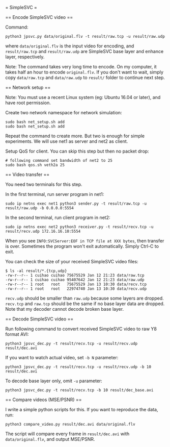= SimpleSVC =

== Encode SimpleSVC video ==

Command:
```
python3 jpsvc.py data/original.flv -t result/raw.tcp -u result/raw.udp
```

where `data/original.flv` is the input video for encoding, and `result/raw.tcp` and `result/raw.udp` are SimpleSVC base layer and enhance layer, respectively.

Note: The command takes very long time to encode. On my computer, it takes half an hour to encode `original.flv`. If you don't want to wait, simply copy `data/raw.tcp` and `data/raw.udp` to `result/` folder to continue next step.

== Network setup ==

Note: You must use a recent Linux system (eg: Ubuntu 16.04 or later), and have root permission.

Create two network namespace for network simulation:
```
sudo bash net_setup.sh add
sudo bash net_setup.sh add
```

Repeat the command to create more. But two is enough for simple experiments. We will use net1 as server and net2 as client.

Setup QoS for client. You can skip this step but then no packet drop:

```
# following command set bandwidth of net2 to 25
sudo bash qos.sh veth2a 25
```

== Video transfer ==

You need two terminals for this step.

In the first terminal, run server program in net1:
```
sudo ip netns exec net1 python3 sender.py -t result/raw.tcp -u result/raw.udp -b 0.0.0.0:5554
```

In the second terminal, run client program in net2:
```
sudo ip netns exec net2 python3 receiver.py -t result/recv.tcp -u result/recv.udp 172.16.16.10:5554
```

When you see `INFO:SVCServer:EOF in TCP file at XXX bytes`, then transfer is over. Sometimes the program won't exit automatically. Simply Ctrl-C to exit.

You can check the size of your received SimpleSVC video files:
```
$ ls -al result/*.{tcp,udp}
-rw-r--r-- 1 cuihao cuihao 75675529 Jan 12 21:23 data/raw.tcp
-rw-r--r-- 1 cuihao cuihao 95407642 Jan 12 21:23 data/raw.udp
-rw-r--r-- 1 root   root   75675529 Jan 13 10:30 data/recv.tcp
-rw-r--r-- 1 root   root   22974740 Jan 13 10:30 data/recv.udp
```

`recv.udp` should be smaller than `raw.udp` because some layers are dropped. `recv.tcp` and `raw.tcp` should be the same if no base layer data are dropped. Note that my decoder cannot decode broken base layer.

== Decode SimpleSVC video ==

Run following command to convert received SimpleSVC video to raw Y8 format AVI:
```
python3 jpsvc_dec.py -t result/recv.tcp -u result/recv.udp result/dec.avi
```

If you want to watch actual video, set `-b N` parameter:
```
python3 jpsvc_dec.py -t result/recv.tcp -u result/recv.udp -b 10 result/dec.avi
```

To decode base layer only, omit `-u` parameter:
```
python3 jpsvc_dec.py -t result/recv.tcp -b 10 result/dec_base.avi
```

== Compare videos (MSE/PSNR) ==

I write a simple python scripts for this. If you want to reproduce the data, run:
```
python3 compare_video.py result/dec.avi data/original.flv
```

The script will compare every frame in `result/dec.avi` with `data/original.flv`, and output MSE/PSNR.
